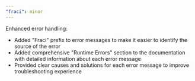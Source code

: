 ```yaml
---
"fraci": minor
---
```


Enhanced error handling:

- Added "Fraci" prefix to error messages to make it easier to identify the source of the error
- Added comprehensive "Runtime Errors" section to the documentation with detailed information about each error message
- Provided clear causes and solutions for each error message to improve troubleshooting experience
